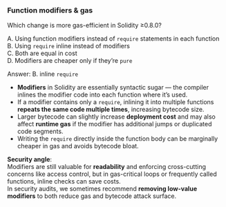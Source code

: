 ### Function modifiers & gas
Which change is more gas-efficient in Solidity ≥0.8.0?

A. Using function modifiers instead of `require` statements in each function  
B. Using `require` inline instead of modifiers  
C. Both are equal in cost  
D. Modifiers are cheaper only if they’re `pure`  

Answer: B. inline `require`  
- **Modifiers** in Solidity are essentially syntactic sugar — the compiler inlines the modifier code into each function where it’s used.
- If a modifier contains only a `require`, inlining it into multiple functions **repeats the same code multiple times**, increasing bytecode size.
- Larger bytecode can slightly increase **deployment cost** and may also affect **runtime gas** if the modifier has additional jumps or duplicated code segments.
- Writing the `require` directly inside the function body can be marginally cheaper in gas and avoids bytecode bloat.

**Security angle**:  
Modifiers are still valuable for **readability** and enforcing cross-cutting concerns like access control, but in gas-critical loops or frequently called functions, inline checks can save costs.  
In security audits, we sometimes recommend **removing low-value modifiers** to both reduce gas and bytecode attack surface.

